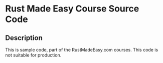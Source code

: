 # Rust Made Easy Course Source Code 

## Description

This is sample code, part of the RustMadeEasy.com courses. This code is not suitable for
production.
